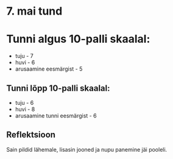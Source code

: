 # 7. mai tund

# Tunni algus 10-palli skaalal:

-   tuju - 7
-   huvi - 6
-   arusaamine eesmärgist - 5

## Tunni lõpp 10-palli skaalal:

-   tuju - 6
-   huvi - 8
-   arusaamine tunni eesmärgist - 6

## Reflektsioon

Sain pildid lähemale, lisasin jooned ja nupu panemine jäi pooleli.

